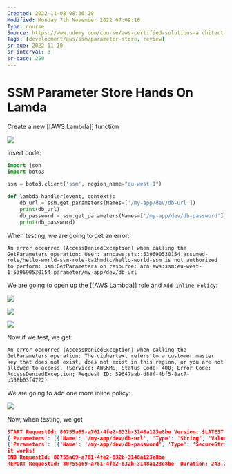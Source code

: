 ```yaml
---
Created: 2022-11-08 08:36:20
Modified: Monday 7th November 2022 07:09:16
Type: course
Source: https://www.udemy.com/course/aws-certified-solutions-architect-associate-saa-c01/?xref=E0Aed11STH4LPUQvCz0GJFABTmM=
Tags: [development/aws/ssm/parameter-store, review]
sr-due: 2022-11-10
sr-interval: 3
sr-ease: 250
---
```


# SSM Parameter Store Hands On Lamda

Create a new [[AWS Lambda]] function

![](2020-01-01-14-52-53.png)

Insert code:

```python
import json
import boto3

ssm = boto3.client('ssm', region_name="eu-west-1")

def lambda_handler(event, context):
    db_url = ssm.get_parameters(Names=['/my-app/dev/db-url'])
    print(db_url)
    db_password = ssm.get_parameters(Names=['/my-app/dev/db-password'], WithDecryption=True)
    print(db_password)
```

When testing, we are going to get an error:

```
An error occurred (AccessDeniedException) when calling the GetParameters operation: User: arn:aws:sts::539690530154:assumed-role/hello-world-ssm-role-ta2hmdtc/hello-world-ssm is not authorized to perform: ssm:GetParameters on resource: arn:aws:ssm:eu-west-1:539690530154:parameter/my-app/dev/db-url
```

We are going to open up the [[AWS Lambda]] role and `Add Inline Policy`:

![](2020-01-01-14-59-28.png)

![](2020-01-01-15-01-30.png)

![](2020-01-01-15-02-00.png)

Now if we test, we get:

```
An error occurred (AccessDeniedException) when calling the GetParameters operation: The ciphertext refers to a customer master key that does not exist, does not exist in this region, or you are not allowed to access. (Service: AWSKMS; Status Code: 400; Error Code: AccessDeniedException; Request ID: 59647aab-d88f-4bf5-8ac7-b358b03f4722)
```

We are going to add one more inline policy:

![](2020-01-01-15-07-14.png)

Now, when testing, we get

```json
START RequestId: 80755a69-a761-4fe2-832b-3148a123e8be Version: $LATEST
{'Parameters': [{'Name': '/my-app/dev/db-url', 'Type': 'String', 'Value': 'dev.db.domain.com', 'Version': 1, 'LastModifiedDate': datetime.datetime(2020, 1, 1, 12, 45, 35, 442000, tzinfo=tzlocal()), 'ARN': 'arn:aws:ssm:eu-west-1:539690530154:parameter/my-app/dev/db-url'}], 'InvalidParameters': [], 'ResponseMetadata': {'RequestId': 'fcf16f9e-fce5-4e4c-a98d-80bf5ce6299a', 'HTTPStatusCode': 200, 'HTTPHeaders': {'x-amzn-requestid': 'fcf16f9e-fce5-4e4c-a98d-80bf5ce6299a', 'content-type': 'application/x-amz-json-1.1', 'content-length': '250', 'date': 'Wed, 01 Jan 2020 13:07:22 GMT'}, 'RetryAttempts': 0}}
{'Parameters': [{'Name': '/my-app/dev/db-password', 'Type': 'SecureString', 'Value': 'mysupersecretdevpassword', 'Version': 1, 'LastModifiedDate': datetime.datetime(2020, 1, 1, 12, 46, 24, 389000, tzinfo=tzlocal()), 'ARN': 'arn:aws:ssm:eu-west-1:539690530154:parameter/my-app/dev/db-password'}], 'InvalidParameters': [], 'ResponseMetadata': {'RequestId': '95d2f060-3fe5-413e-94eb-5de5f16542b7', 'HTTPStatusCode': 200, 'HTTPHeaders': {'x-amzn-requestid': '95d2f060-3fe5-413e-94eb-5de5f16542b7', 'content-type': 'application/x-amz-json-1.1', 'content-length': '273', 'date': 'Wed, 01 Jan 2020 13:07:22 GMT'}, 'RetryAttempts': 0}}
it works!
END RequestId: 80755a69-a761-4fe2-832b-3148a123e8be
REPORT RequestId: 80755a69-a761-4fe2-832b-3148a123e8be	Duration: 243.28 ms	Billed Duration: 300 ms	Memory Size: 128 MB	Max Memory Used: 79 MB	
```